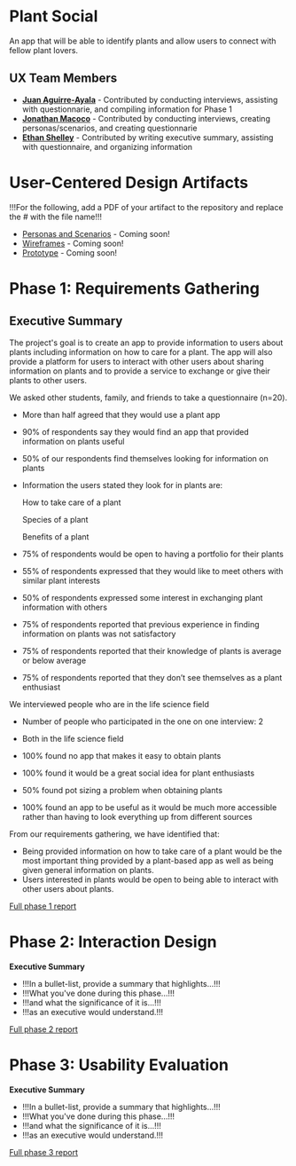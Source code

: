 # Plant Social

An app that will be able to identify plants and allow users to connect with fellow plant lovers.

## UX Team Members

* **[Juan Aguirre-Ayala](https://usabilityengineering.github.io/ux-portfolio-jaguirreayala/)** - Contributed by conducting interviews, assisting with questionnarie, and compiling information for Phase 1
* **[Jonathan Macoco](https://usabilityengineering.github.io/ux-portfolio-jtmacoco/)** - Contributed by conducting interviews, creating personas/scenarios, and creating questionnarie
* **[Ethan Shelley](https://usabilityengineering.github.io/ux-portfolio-otto6x/)** - Contributed by writing executive summary, assisting with questionnaire, and organizing information

# User-Centered Design Artifacts
 
!!!For the following, add a PDF of your artifact to the repository and replace the # with the file name!!!
* [Personas and Scenarios](#) - Coming soon!
* [Wireframes](#) - Coming soon!
* [Prototype](#) - Coming soon!

# Phase 1: Requirements Gathering

## Executive Summary

The project's goal is to create an app to provide information to users about plants including information on how to care for a plant. 
The app will also provide a platform for users to interact with other users about sharing information on plants and to provide a service 
to exchange or give their plants to other users.

We asked other students, family, and friends to take a questionnaire (n=20).
* More than half agreed that they would use a plant app
* 90% of respondents say they would find an app that provided information on plants useful
* 50% of our respondents find themselves looking for information on plants
* Information the users stated they look for in plants are: 
  
  How to take care of a plant
  
  Species of a plant
  
  Benefits of a plant

* 75% of respondents would be open to having a portfolio for their plants
* 55% of respondents expressed that they would like to meet others with similar plant interests
* 50% of respondents expressed some interest in exchanging plant information with others
* 75% of respondents reported that previous experience in finding information on plants was not satisfactory
* 75% of respondents reported that their knowledge of plants is average or below average
* 75% of respondents reported that they don’t see themselves as a plant enthusiast 

We interviewed people who are in the life science field
* Number of people who participated in the one on one interview: 2
* Both in the life science field 

* 100% found no app that makes it easy to obtain plants
* 100% found it would be a great social idea for plant enthusiasts
* 50% found pot sizing a problem when obtaining plants
* 100% found an app to be useful as it would be much more accessible rather than having to look everything up from different sources 

From our requirements gathering, we have identified that:

* Being provided information on how to take care of a plant would be the most important thing provided by a plant-based app as well as being given general information on plants.
* Users interested in plants would be open to being able to interact with other users about plants.

[Full phase 1 report](requirements/)

# Phase 2: Interaction Design

**Executive Summary**

* !!!In a bullet-list, provide a summary that highlights...!!!
* !!!What you've done during this phase...!!!
* !!!and what the significance of it is...!!!
* !!!as an executive would understand.!!!

[Full phase 2 report](design/)

# Phase 3: Usability Evaluation

**Executive Summary**

* !!!In a bullet-list, provide a summary that highlights...!!!
* !!!What you've done during this phase...!!!
* !!!and what the significance of it is...!!!
* !!!as an executive would understand.!!!

[Full phase 3 report](evaluation/)
